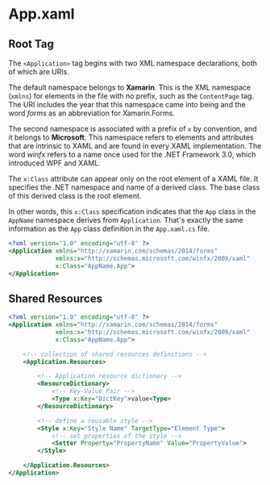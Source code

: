 # App.xaml

## Root Tag

The `<Application>` tag begins with two XML namespace declarations, both of which are URIs.

The default namespace belongs to **Xamarin**. This is the XML namespace (`xmlns`) for elements in the file with no prefix, such as the `ContentPage` tag.
The URI includes the year that this namespace came into being and the word *forms* as an abbreviation for Xamarin.Forms.

The second namespace is associated with a prefix of `x` by convention, and it belongs to **Microsoft**. This namespace refers to elements and attributes that are intrinsic to XAML and are found in every XAML implementation.
The word *winfx* refers to a name once used for the .NET Framework 3.0, which introduced WPF and XAML.

The `x:Class` attribute can appear only on the root element of a XAML file. It specifies the .NET namespace and name of a derived class. The base class of this derived class is the root element.

In other words, this `x:Class` specification indicates that the `App` class in the `AppName` namespace derives from `Application`.
That's exactly the same information as the `App` class definition in the `App.xaml.cs` file.

```xml
<?xml version="1.0" encoding="utf-8" ?>
<Application xmlns="http://xamarin.com/schemas/2014/forms"
             xmlns:x="http://schemas.microsoft.com/winfx/2009/xaml"
             x:Class="AppName.App">
</Application>
```

## Shared Resources

```xml
<?xml version="1.0" encoding="utf-8" ?>
<Application xmlns="http://xamarin.com/schemas/2014/forms"
             xmlns:x="http://schemas.microsoft.com/winfx/2009/xaml"
             x:Class="AppName.App">

    <!-- collection of shared resources definitions -->
    <Application.Resources>

        <!-- Application resource dictionary -->
        <ResourceDictionary>
            <!-- Key-Value Pair -->
            <Type x:Key="DictKey">value<Type>
        </ResourceDictionary>

        <!-- define a reusable style -->
        <Style x:Key="Style Name" TargetType="Element Type">
            <!-- set properties of the style -->
            <Setter Property="PropertyName" Value="PropertyValue">
        </Style>

    </Application.Resources>
</Application>
```
